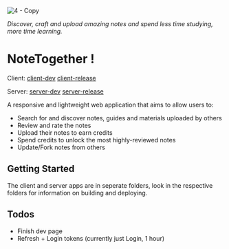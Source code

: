 ![4 - Copy](https://user-images.githubusercontent.com/16388604/170707455-4a23cca2-6a1e-4c50-b23c-64451e68aaab.PNG)

_Discover, craft and upload amazing notes and spend less time studying, more time learning._

# NoteTogether !
Client: [client-dev](https://github.com/shotnothing/NoteTogether/actions/workflows/client-dev.yaml/badge.svg)
[client-release](https://github.com/shotnothing/NoteTogether/actions/workflows/client-release.yaml/badge.svg)

Server: [server-dev](https://github.com/shotnothing/NoteTogether/actions/workflows/server-dev.yaml/badge.svg)
[server-release](https://github.com/shotnothing/NoteTogether/actions/workflows/server-release.yaml/badge.svg)

A responsive and lightweight web application that aims to allow users to:
- Search for and discover notes, guides and materials uploaded by others
- Review and rate the notes
- Upload their notes to earn credits
- Spend credits to unlock the most highly-reviewed notes
- Update/Fork notes from others

## Getting Started
The client and server apps are in seperate folders, look in the respective folders for information on building and deploying.

## Todos
- Finish dev page
- Refresh + Login tokens (currently just Login, 1 hour)
